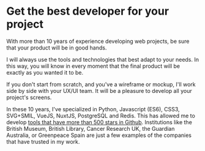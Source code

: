 # Get the best developer for your project 
With more than 10 years of experience developing web projects, be sure that your product will be in good hands.

I will always use the tools and technologies that best adapt to your needs. In this way, you will know in every moment that the final product will be exactly as you wanted it to be.

If you don't start from scratch, and you've a wireframe or mockup, I'll work side by side with your UX/UI team. It will be a pleasure to develop all your project's screens.

In these 10 years, I've specialized in Python, Javascript (ES6), CSS3, SVG+SMIL, VueJS, NuxtJS, PostgreSQL and Redis. This has allowed me to develop [tools that have more than 500 stars in Github](https://github.com/teleyinex). Institutions like the British Museum, British Library, Cancer Research UK, the Guardian Australia, or Greenpeace Spain are just a few examples of the companies that have trusted in my work.


